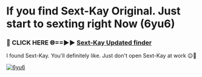 # If you find Sext-Kay Original. Just start to sexting right Now (6yu6)

<h3>🔴 CLICK HERE 🌐==►► <a href="https://tinyurl.com/2s32jyrn" rel="nofollow">Sext-Kay Updated finder</a></h3>

I found Sext-Kay. You'll definitely like. Just don't open Sext-Kay at work 😉💬

[![6yu6](https://i.imgur.com/sZc9xG4.jpeg)](https://tinyurl.com/2s32jyrn)
